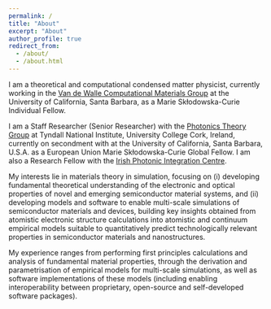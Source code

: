 ```yaml
---
permalink: /
title: "About"
excerpt: "About"
author_profile: true
redirect_from: 
  - /about/
  - /about.html
---
```


I am a theoretical and computational condensed matter physicist, currently working in the [Van de Walle Computational Materials Group](https://vandewalle.materials.ucsb.edu/) at the University of California, Santa Barbara, as a Marie Skłodowska-Curie Individual Fellow.

I am a Staff Researcher (Senior Researcher) with the [Photonics Theory Group](https://www.tyndall.ie/theory) at Tyndall National Institute, University College Cork, Ireland, currently on secondment with at the University of California, Santa Barbara, U.S.A. as a European Union Marie Skłodowska-Curie Global Fellow. I am also a Research Fellow with the [Irish Photonic Integration Centre](https://www.ipic.ie/).

My interests lie in materials theory in simulation, focusing on (i) developing fundamental theoretical understanding of the electronic and optical properties of novel and emerging semiconductor material systems, and (ii) developing models and software to enable multi-scale simulations of semiconductor materials and devices, building key insights obtained from atomistic electronic structure calculations into atomistic and continuum empirical models suitable to quantitatively predict technologically relevant properties in semiconductor materials and nanostructures.

My experience ranges from performing first principles calculations and analysis of fundamental material properties, through the derivation and parametrisation of empirical models for multi-scale simulations, as well as software implementations of these models (including enabling interoperability between proprietary, open-source and self-developed software packages).
